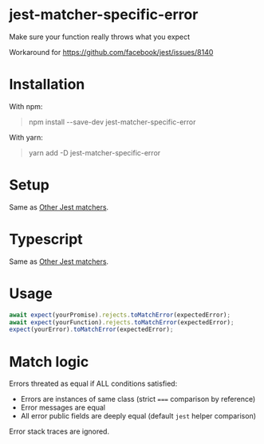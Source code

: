 # jest-matcher-specific-error
Make sure your function really throws what you expect

Workaround for https://github.com/facebook/jest/issues/8140

# Installation
With npm:
> npm install --save-dev jest-matcher-specific-error

With yarn:
> yarn add -D jest-matcher-specific-error

# Setup
Same as [Other Jest matchers](https://jest-extended.jestcommunity.dev/docs/getting-started/setup).

# Typescript

Same as [Other Jest matchers](https://jest-extended.jestcommunity.dev/docs/getting-started/typescript).

# Usage
```typescript
await expect(yourPromise).rejects.toMatchError(expectedError);
await expect(yourFunction).rejects.toMatchError(expectedError);
expect(yourError).toMatchError(expectedError);
```

# Match logic
Errors threated as equal if ALL conditions satisfied:
 * Errors are instances of same class (strict `===` comparison by reference)
 * Error messages are equal
 * All error public fields are deeply equal (default `jest` helper comparison)

Error stack traces are ignored.

